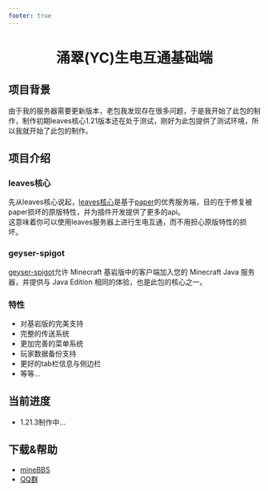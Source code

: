 ```yaml
---
footer: true
---
```

<h1 style="text-align: center;">涌翠(YC)生电互通基础端</h1>

## 项目背景
由于我的服务器需要更新版本，老包我发现存在很多问题，于是我开始了此包的制作，制作初期leaves核心1.21版本还在处于测试，刚好为此包提供了测试环境，所以我就开始了此包的制作。

## 项目介绍
### leaves核心
先从leaves核心说起，[leaves核心](https://leavesmc.org/)是基于[paper](https://papermc.io/)的优秀服务端，目的在于修复被paper损坏的原版特性，并为插件开发提供了更多的api。  
这意味着你可以使用leaves服务器上进行生电互通，而不用担心原版特性的损坏。

### geyser-spigot
[geyser-spigot](https://geysermc.org/)允许 Minecraft 基岩版中的客户端加入您的 Minecraft Java 服务器，并提供与 Java Edition 相同的体验，也是此包的核心之一。

### 特性
- 对基岩版的完美支持
- 完整的传送系统
- 更加完善的菜单系统
- 玩家数据备份支持
- 更好的tab栏信息与侧边栏
- 等等...

## 当前进度
- 1.21.3制作中...

## 下载&帮助
- [mineBBS](https://www.minebbs.com/resources/1-21-1-21-1-yc-leaves-tpa-home.9012/)
- [QQ群](https://qm.qq.com/q/w48NMMkSze)